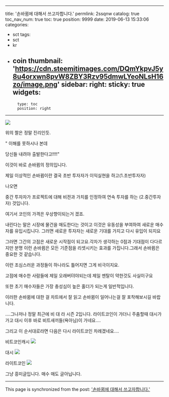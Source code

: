 
---
title: '손바뀜에 대해서 쓰고자합니다.'
permlink: 2ssqnw
catalog: true
toc_nav_num: true
toc: true
position: 9999
date: 2019-06-13 15:33:06
categories:
- sct
tags:
- sct
- kr
- coin
thumbnail: 'https://cdn.steemitimages.com/DQmYkpvJ5y8u4orxwn8pvW8ZBY3Rzv95dmwLYeoNLsH16zo/image.png'
sidebar:
    right:
        sticky: true
widgets:
    -
        type: toc
        position: right
---


![](https://cdn.steemitimages.com/DQmYkpvJ5y8u4orxwn8pvW8ZBY3Rzv95dmwLYeoNLsH16zo/image.png)

위의 짤은 정말 진리인듯.

" 이해를 못하시나 본데

당신들 내려야 출발한다고!!!!"

이것이 바로 손바뀜의 정의입니다.

제일 이상적인 손바뀜이란 결국 초반 투자자가 이익실현을 하고(1.초반투자자) 

나오면

중간 투자자가 프로젝트에 대해 비젼과 가치를 인정하여 연속 투자를 하는 (2.중간투자자) 것입니다.

여기서 코인의 가격은 우상향이되는거 겠죠.


내린다는 말은 시장에 물건을 매도한다는 것이고 이것은 유동성을 부여하여 새로운 매수자를 유입시킵니다. 그러면 새로운 투자자는 새로운 기대를 가지고 다시 유입이 되지요

그러면 그간의 고점은 새로운 시작점이 되고요.각자가 생각하는 0점과 기대점이 다다르지만 분명 이런 손바뀜은 모든 기준점을 리셋시키는 효과를 가집니다.그래서 손바뀜은 중요한 것 같습니다.

이런 조심스러운 과정들이 하나라도 틀어지면 그게 비극이지요.

고점에 매수한 사람들에 제일 오래버텨야되는데 제일 멘탈이 약한것도 사실이구요

또한 초기 매수자들은 가장 충성심이 높은 홀더가 되는게 일반적입니다.

이러한 손바뀜에 대한 걸 차트에서 잘 읽고 손바뀜이 일어나는걸 잘 포착해보시길 바랍니다.




....그나저나 정말 최근에 비 대 라 시즌 2입니다.  라이트코인이 가더니 주춤할때 대시가 가고 대시 이후 바로 비트새끼들(욕아님)이 가네요....

그리고 이 순서대로라면 다음은 다시  라이트코인 차례겠네요....


비트코인캐시
![](https://cdn.steemitimages.com/DQmX31ZZhvZLHfaZdU2VsSKjGL4wZ7Ux9ad21g6kVwomDwU/image.png)

대시
![](https://cdn.steemitimages.com/DQmbM6GyVTQ7pPKFW3hU4Y7KP3QDgykGiQ4ZdUhvFpSygN8/image.png)

라이트코인
![](https://cdn.steemitimages.com/DQmVYxwaT8J7rT98W1kQ2mg4w4FeKHppvYwfzcNAxLM9WPn/image.png)


그냥 흥미글입니다. 매수 매도 글아닙니다.

- - -

This page is synchronized from the post: ['손바뀜에 대해서 쓰고자합니다.'](https://steemit.com/@virus707/2ssqnw)
